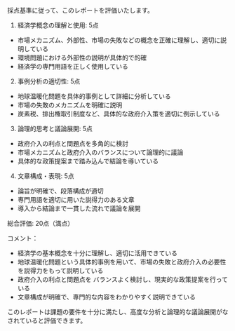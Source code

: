 採点基準に従って、このレポートを評価いたします。

1. 経済学概念の理解と使用: 5点
- 市場メカニズム、外部性、市場の失敗などの概念を正確に理解し、適切に説明している
- 環境問題における外部性の説明が具体的で的確
- 経済学の専門用語を正しく使用している

2. 事例分析の適切性: 5点
- 地球温暖化問題を具体的事例として詳細に分析している
- 市場の失敗のメカニズムを明確に説明
- 炭素税、排出権取引制度など、具体的な政府介入策を適切に例示している

3. 論理的思考と議論展開: 5点
- 政府介入の利点と問題点を多角的に検討
- 市場メカニズムと政府介入のバランスについて論理的に議論
- 具体的な政策提案まで踏み込んで結論を導いている

4. 文章構成・表現: 5点
- 論旨が明確で、段落構成が適切
- 専門用語を適切に用いた説得力のある文章
- 導入から結論まで一貫した流れで議論を展開

総合評価: 20点（満点）

コメント：
- 経済学の基本概念を十分に理解し、適切に活用できている
- 地球温暖化問題という具体的事例を用いて、市場の失敗と政府介入の必要性を説得力をもって説明している
- 政府介入の利点と問題点を バランスよく検討し、現実的な政策提案を行っている
- 文章構成が明確で、専門的な内容をわかりやすく説明できている

このレポートは課題の要件を十分に満たし、高度な分析と論理的な議論展開がなされていると評価できます。